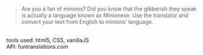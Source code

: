 >Are you a fan of minions? Did you know that the gibberish they speak is actually a language known as Minionese. Use the translator and convert your text from English to minions' language.
<br> 
tools used: html5, CSS, vanillaJS
<br>
API: funtranslations.com
